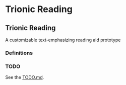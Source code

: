 # Trionic Reading
## Trionic Reading

A customizable text-emphasizing reading aid prototype

### Definitions

### TODO
See the [TODO.md](TODO.md).
